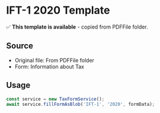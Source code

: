 # IFT-1 2020 Template

✅ **This template is available** - copied from PDFFile folder.

## Source
- Original file: From PDFFile folder
- Form: Information about Tax

## Usage
```typescript
const service = new TaxFormService();
await service.fillFormAsBlob('IFT-1', '2020', formData);
```

